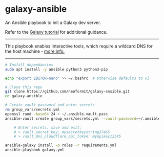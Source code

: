 # galaxy-ansible

An Ansible playbook to init a Galaxy dev server.

Refer to the [Galaxy tutorial](https://training.galaxyproject.org/training-material/topics/admin/tutorials/ansible-galaxy/tutorial.html) for additional guidance.

---

This playbook enables interactive tools, which require a wildcard DNS for the host machine - [more info.](https://training.galaxyproject.org/training-material/topics/admin/tutorials/interactive-tools/tutorial.html)

---

```sh
# Install dependancies
sudo apt install -y ansible python3 python3-pip

echo "export EDITOR=nano" >> ~/.bashrc  # Otherwise defaults to vi

# Clone this repo
git clone https://github.com/neoformit/galaxy-ansible.git
cd galaxy-ansible

# Create vault password and enter secrets
rm group_vars/secrets.yml
openssl rand -base64 24 > ~/.ansible.vault.pass
ansible-vault create group_vars/secrets.yml --vault-password=~/.ansible.vault.pass

    # Enter secrets, save and exit:
    # > vault_secret_key: mysecretkeystring37465
    # > vault_dns_cloudflare_api_token: myapikey12345

ansible-galaxy install -p roles -r requirements.yml
ansible-playbook galaxy.yml
```
